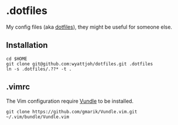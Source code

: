 # .dotfiles

My config files (aka [dotfiles](http://en.wikipedia.org/wiki/Dotfiles)), they might be useful for someone else.

## Installation

```
cd $HOME
git clone git@github.com:wyattjoh/dotfiles.git .dotfiles
ln -s .dotfiles/.??* -t .
```
## .vimrc

The Vim configuration require [Vundle](https://github.com/gmarik/Vundle.vim) to be installed.

`git clone https://github.com/gmarik/Vundle.vim.git ~/.vim/bundle/Vundle.vim`
